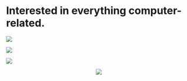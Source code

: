 <h1>Interested in everything computer-related.</h1>

![](http://github-profile-summary-cards.vercel.app/api/cards/most-commit-language?username=DerTarzan&theme=github_dark)

![](http://github-profile-summary-cards.vercel.app/api/cards/productive-time?username=DerTarzan&theme=github_dark&utcOffset=2)

![](http://github-profile-summary-cards.vercel.app/api/cards/profile-details?username=DerTarzan&theme=github_dark)

<p align="center">
  <a href="https://skillicons.dev">
    <img src="https://skillicons.dev/icons?i=python,linux,vim,vscode,github,raspberrypi&perline=3" />
  </a>
</p>
